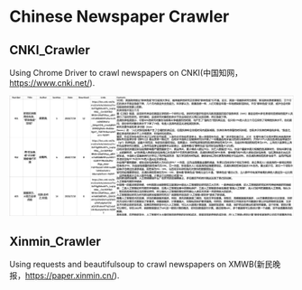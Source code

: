 # Chinese Newspaper Crawler
## CNKI_Crawler
Using Chrome Driver to crawl newspapers on CNKI(中国知网，https://www.cnki.net/).

![Preview](https://github.com/shenxingy/CNKI_Crawler/blob/main/data.png)

## Xinmin_Crawler
Using requests and beautifulsoup to crawl newspapers on XMWB(新民晚报，https://paper.xinmin.cn/).
